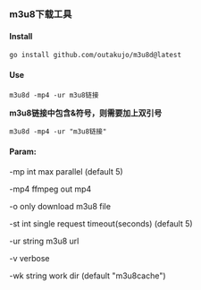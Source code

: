 ### m3u8下载工具

#### Install

```
go install github.com/outakujo/m3u8d@latest
```

#### Use

```
m3u8d -mp4 -ur m3u8链接
```

**m3u8链接中包含&符号，则需要加上双引号**

```
m3u8d -mp4 -ur "m3u8链接"
```

#### Param:

-mp int max parallel (default 5)

-mp4 ffmpeg out mp4

-o only download m3u8 file

-st int single request timeout(seconds) (default 5)

-ur string m3u8 url

-v verbose

-wk string work dir (default "m3u8cache")
